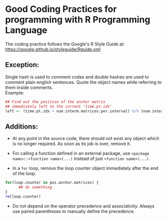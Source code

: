 # Good Coding Practices for programming with R Programming Language

The coding practice follows the Google's R Style Guide at: https://google.github.io/styleguide/Rguide.xml

## Exception: 
Single hash is used to comment codes and double hashes are used to comment plain english sentences. Quote the object names while referring to them inside comments.  
Example:
```r
## Find out the position of the anchor matrix
## immediately left to the current 'time.pt.idx'
left <- (time.pt.idx + num.interm.matrices.per.interval) %/% (num.interm.matrices.per.interval + 1)
```


## Additions:
* At any point in the source code, there should not exist any object which is no longer required. As soon as its job is over, remove it.
* For calling a function defined in an external package, use `<package name>::<function name>(...)` instead of just `<function name>(...)`.

* In a `for` loop, remove the loop counter object immediately after the end of the loop.
```r
for(loop.counter in pos.anchor.matrices) {
      ## do something
}
rm(loop.counter)
```
* Do not depend on the operator precedence and associativity. Always use paired parentheses to manually define the precedence. 
